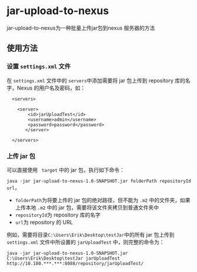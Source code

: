 # jar-upload-to-nexus

jar-upload-to-nexus为一种批量上传jar包到nexus 服务器的方法

## 使用方法

### 设置 `settings.xml` 文件

在 `settings.xml` 文件中的 `servers`中添加需要将 jar 包上传到 repository 库的名字，Nexus 的用户名及密码，如：
```
  <servers>
  
	<server>
		<id>jarUploadTest</id>
		<username>admin</username>
		<password>password</password>
       </server>
  
  </servers>
```

### 上传 jar 包

可以直接使用 ` target` 中的 jar 包，执行如下命令：

`java -jar jar-upload-to-nexus-1.0-SNAPSHOT.jar folderPath repositoryId url`，

- `folderPath`为将要上传的 jar 包的绝对路径，但不能为 `.m2` 中的文件夹，如果上传本地 `.m2` 中的 jar 包，需要将该文件夹拷贝到普通文件夹中
- `repositoryId`为  repository 库的名字
- `url`为  repository 的 URL

例如，需要将目录`C:\Users\Erik\Desktop\testJar`中的所有 jar 包上传到 `settings.xml` 文件中所设置的 `jarUploadTest` 中，则完整的命令为：

`java -jar jar-upload-to-nexus-1.0-SNAPSHOT.jar C:\Users\Erik\Desktop\testJar jarUploadTest http://10.180.***.***:8088/repository/jarUploadTest/`
